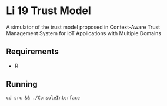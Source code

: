 # Li 19 Trust Model

A simulator of the trust model proposed in Context-Aware Trust Management
System for IoT Applications with Multiple Domains


## Requirements

- R

## Running

```
cd src && ./ConsoleInterface
```
